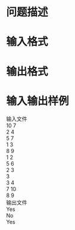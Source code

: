 

# 问题描述</b>



# 输入格式



# 输出格式



# 输入输出样例


<div>
输入文件
</div>
<div>
10 7<br/>
2 4<br/>
5 7<br/>
1 3<br/>
8 9<br/>
1 2<br/>
5 6<br/>
2 3<br/>
3<br/>
3 4<br/>
7 10<br/>
8 9
</div>
<div>
输出文件
</div>
<div>
Yes<br/>
No<br/>
Yes<br/>
 
</div>
